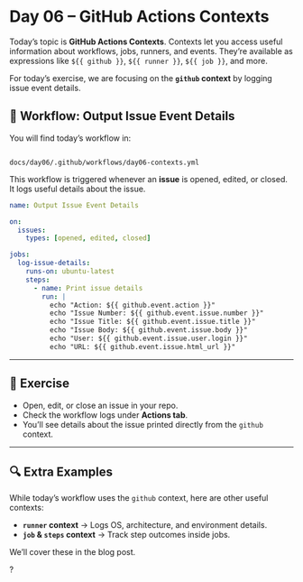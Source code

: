 # Day 06 – GitHub Actions Contexts

Today’s topic is **GitHub Actions Contexts**. Contexts let you access useful information about workflows, jobs, runners, and events. They’re available as expressions like `${{ github }}`, `${{ runner }}`, `${{ job }}`, and more.

For today’s exercise, we are focusing on the **`github` context** by logging issue event details.

## 🚀 Workflow: Output Issue Event Details
You will find today’s workflow in:

```

docs/day06/.github/workflows/day06-contexts.yml

````

This workflow is triggered whenever an **issue** is opened, edited, or closed. It logs useful details about the issue.

```yaml
name: Output Issue Event Details

on:
  issues:
    types: [opened, edited, closed]

jobs:
  log-issue-details:
    runs-on: ubuntu-latest
    steps:
      - name: Print issue details
        run: |
          echo "Action: ${{ github.event.action }}"
          echo "Issue Number: ${{ github.event.issue.number }}"
          echo "Issue Title: ${{ github.event.issue.title }}"
          echo "Issue Body: ${{ github.event.issue.body }}"
          echo "User: ${{ github.event.issue.user.login }}"
          echo "URL: ${{ github.event.issue.html_url }}"
````

---

## 📝 Exercise

* Open, edit, or close an issue in your repo.
* Check the workflow logs under **Actions tab**.
* You’ll see details about the issue printed directly from the `github` context.

---

## 🔍 Extra Examples

While today’s workflow uses the `github` context, here are other useful contexts:

* **`runner` context** → Logs OS, architecture, and environment details.
* **`job` & `steps` context** → Track step outcomes inside jobs.

We’ll cover these in the blog post.

?
